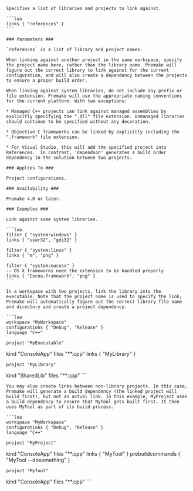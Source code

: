 	Specifies a list of libraries and projects to link against.
	
	```lua
	links { "references" }
	```
	
	### Parameters ###
	
	`references` is a list of library and project names.
	
	When linking against another project in the same workspace, specify the project name here, rather than the library name. Premake will figure out the correct library to link against for the current configuration, and will also create a dependency between the projects to ensure a proper build order.
	
	When linking against system libraries, do not include any prefix or file extension. Premake will use the appropriate naming conventions for the current platform. With two exceptions:
	
	* Managed C++ projects can link against managed assemblies by explicitly specifying the ".dll" file extension. Unmanaged libraries should continue to be specified without any decoration.
	
	* Objective C frameworks can be linked by explicitly including the ".framework" file extension.
	
	* For Visual Studio, this will add the specified project into References.  In contrast, 'dependson' generates a build order dependency in the solution between two projects.
	
	### Applies To ###
	
	Project configurations.
	
	### Availability ###
	
	Premake 4.0 or later.
	
	### Examples ###
	
	Link against some system libraries.
	
	```lua
	filter { "system:windows" }
    links { "user32", "gdi32" }
	
	filter { "system:linux" }
    links { "m", "png" }
	
	filter { "system:macosx" }
    -- OS X frameworks need the extension to be handled properly
    links { "Cocoa.framework", "png" }
    ```
	
    In a workspace with two projects, link the library into the executable. Note that the project name is used to specify the link; Premake will automatically figure out the correct library file name and directory and create a project dependency.
	
    ```lua
    workspace "MyWorkspace"
    configurations { "Debug", "Release" }
    language "C++"
	
    project "MyExecutable"
kind "ConsoleApp"
files "**.cpp"
links { "MyLibrary" }
	
    project "MyLibrary"
kind "SharedLib"
files "**.cpp"
	```
	
	You may also create links between non-library projects. In this case, Premake will generate a build dependency (the linked project will build first), but not an actual link. In this example, MyProject uses a build dependency to ensure that MyTool gets built first. It then uses MyTool as part of its build process.
	
	```lua
	workspace "MyWorkspace"
    configurations { "Debug", "Release" }
    language "C++"
	
    project "MyProject"
kind "ConsoleApp"
files "**.cpp"
links { "MyTool" }
prebuildcommands { "MyTool --dosomething" }
	
    project "MyTool"
kind "ConsoleApp"
files "**.cpp"
	```
	